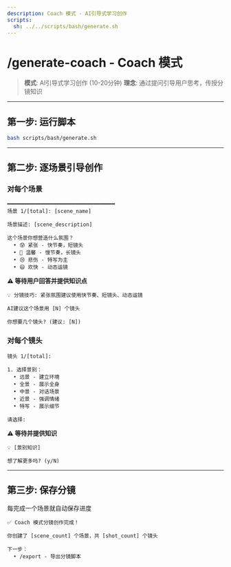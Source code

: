 ```yaml
---
description: Coach 模式 - AI引导式学习创作
scripts:
  sh: ../../scripts/bash/generate.sh
---
```


# /generate-coach - Coach 模式

> **模式**: AI引导式学习创作 (10-20分钟)
> **理念**: 通过提问引导用户思考，传授分镜知识

---

## 第一步: 运行脚本

```bash
bash scripts/bash/generate.sh
```

---

## 第二步: 逐场景引导创作

### 对每个场景

```
━━━━━━━━━━━━━━━━━━━━━━━━━━━━━━━━━━━
场景 1/[total]: [scene_name]

场景描述: [scene_description]

这个场景你想营造什么氛围？
  • 😰 紧张 - 快节奏，短镜头
  • 💖 温馨 - 慢节奏，长镜头
  • 😢 悲伤 - 特写为主
  • 😄 欢快 - 动态运镜
```

**⚠️ 等待用户回答并提供知识点**

```
💡 分镜技巧: 紧张氛围建议使用快节奏、短镜头、动态运镜

AI建议这个场景用 [N] 个镜头

你想要几个镜头? (建议: [N])
```

### 对每个镜头

```
镜头 1/[total]:

1. 选择景别：
  • 远景 - 建立环境
  • 全景 - 展示全身
  • 中景 - 对话场景
  • 近景 - 强调情绪
  • 特写 - 展示细节

请选择:
```

**⚠️ 等待并提供知识**

```
💡 [景别知识]

想了解更多吗? (y/N)
```

---

## 第三步: 保存分镜

每完成一个场景就自动保存进度

```
✅ Coach 模式分镜创作完成！

你创建了 [scene_count] 个场景，共 [shot_count] 个镜头

下一步：
  • /export - 导出分镜脚本
```

